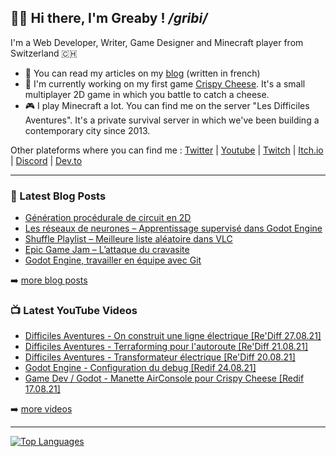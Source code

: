 ## 👋🏻 Hi there, I'm Greaby ! _/gribi/_

I'm a Web Developer, Writer, Game Designer and Minecraft player from Switzerland 🇨🇭

- 📰 You can read my articles on my [blog](https://greaby.co) (written in french)
- 🧀 I'm currently working on my first game [Crispy Cheese](https://greaby.co/crispy-cheese). It's a small multiplayer 2D game in which you battle to catch a cheese.
- 🎮 I play Minecraft a lot. You can find me on the server "Les Difficiles Aventures". It's a private survival server in which we've been building a contemporary city since 2013.

Other plateforms where you can find me : [Twitter](https://twitter.com/greaby_) | [Youtube](https://www.youtube.com/c/greaby) | [Twitch](https://www.twitch.tv/greaby) | [Itch.io](https://greaby.itch.io/) | [Discord](https://discord.com/invite/7Uvszt4) | [Dev.to](https://dev.to/greaby)

---

### 📕 Latest Blog Posts

<!-- BLOG-POST-LIST:START -->
- [Génération procédurale de circuit en 2D](https://greaby.co/generation-procedurale-circuit-2d/)
- [Les réseaux de neurones – Apprentissage supervisé dans Godot Engine](https://greaby.co/les-reseaux-de-neurones-apprentissage-supervise-dans-godot-engine/)
- [Shuffle Playlist – Meilleure liste aléatoire dans VLC](https://greaby.co/shuffle-playlist-vlc/)
- [Epic Game Jam – L’attaque du cravasite](https://greaby.co/epic-game-jam-2021/)
- [Godot Engine, travailler en équipe avec Git](https://greaby.co/travailler-en-equipe-avec-godot-engine/)
<!-- BLOG-POST-LIST:END -->

➡️ [more blog posts](https://greaby.co/)

### 📺 Latest YouTube Videos

<!-- YOUTUBE:START -->
- [Difficiles Aventures - On construit une ligne électrique [Re&#39;Diff 27.08.21]](https://www.youtube.com/watch?v=Snt6Kc08DqA)
- [Difficiles Aventures - Terraforming pour l&#39;autoroute [Re&#39;Diff 21.08.21]](https://www.youtube.com/watch?v=m5heK8faSrQ)
- [Difficiles Aventures - Transformateur électrique [Re&#39;Diff 20.08.21]](https://www.youtube.com/watch?v=PqSnIBPaqD4)
- [Godot Engine - Configuration du debug [Redif 24.08.21]](https://www.youtube.com/watch?v=xreNlJCtg1o)
- [Game Dev / Godot - Manette AirConsole pour Crispy Cheese [Redif 17.08.21]](https://www.youtube.com/watch?v=SxgrZntij1o)
<!-- YOUTUBE:END -->

➡️ [more videos](https://www.youtube.com/c/Greaby)

---

[![Top Languages](https://github-readme-stats.vercel.app/api/top-langs/?username=greaby&langs_count=6&layout=compact)](https://github.com/Greaby)
